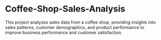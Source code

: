 # Coffee-Shop-Sales-Analysis
This project analyzes sales data from a coffee shop, providing insights into sales patterns, customer  demographics, and product performance to improve business performance and customer satisfaction.
